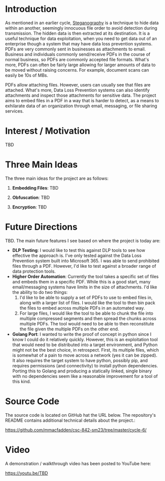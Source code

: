 # Introduction
As mentioned in an earlier cycle, [Steganography](https://en.wikipedia.org/wiki/Steganography) is a technique to hide data within an another, seemingly innocuous file  order to avoid detection during transmission. The hidden data is then extracted at its destination.  It is a useful technique for data exploitation, when you need to get data out of an enterprise though a system that may have data loss prevention systems.  PDFs are very commonly sent in businesses as attachments to email.  Business and individuals commonly send/receive PDFs in the course of normal business, so PDFs are commonly accepted file formats.  What's more, PDFs can often be fairly large allowing for larger amounts of data to be moved without raising concerns.  For example, document scans can easily be 10s of MBs.

PDFs allow attaching files.  However, users can usually see that files are attached.  What's more, Data Loss Prevention systems can also identify attachments and inspect those attachments for sensitive data.  The project aims to embed files in a PDF in a way that is harder to detect, as a means to exhilarate data of an organization through email, messaging, or file sharing services.


# Interest / Motivation
TBD


# Three Main Ideas
The three main ideas for the project are as follows:

1. **Embedding Files**: TBD

2. **Obfuscation**: TBD

3. **Encryption**: TBD


# Future Directions
TBD. The main future features I see based on where the project is today are:

  * **DLP Testing**: I would like to test this against DLP tools to see how effective the approach is.  I've only tested against the Data Loss Prevention system built into Microsoft 365.  I was able to send prohibited files through a PDF. However, I'd like to test against a broader range of data protection tools.
  * **Higher Order Automation**: Currently the tool takes a specific set of files and embeds them in a specific PDF.  While this is a good start, many email/messaging systems have limits in the size of attachments.  I'd like the ability to do two things:
    1. I'd like to be able to supply a set of PDFs to use to embed files in, along with a larger list of files. I would like the tool to then bin pack the files to embed across multiple PDFs in an automated way.
    2. For large files, I would like the tool to be able to chunk the file into multiple compressed segments and then spread the chunks across multiple PDFs. The tool would need to be able to then reconstitute the file given the multiple PDFs on the other end.
  * **Golang Port**: I wanted to write the proof of concept in python since I know I could do it relatively quickly.  However, this is an exploitation tool that would need to be distributed into a target environment, and Python might not be the best choice, in retrospect.  First, its multiple files, which is somewhat of a pain to move across a network (yes it can be zipped).  It also requires the target system to have python, possibly pip, and requires permissions (and connectivity) to install python dependencies.  Porting this to Golang and producing a statically linked, single binary with no dependencies seem like a reasonable improvement for a tool of this kind.
  

# Source Code
The source code is located on GitHub hat the URL below.  The repository's README contains additional technical details about the project.:

https://github.com/mmacfadden/csc-842-sm23/tree/master/cycle-6/


# Video
A demonstration / walkthrough video has been posted to YouTube here:

https://youtu.be/TBD
